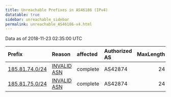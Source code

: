 ```yaml
---
title: Unreachable Prefixes in AS46186 (IPv4)
datatable: true
sidebar: unreachable_sidebar
permalink: unreachable_AS46186-v4.html
---
```


Data as of 2018-11-23 02:35:00 UTC


<div class="datatable-begin"></div>

| Prefix                                                 | Reason                                                                                                | affected   | Authorized AS   |   MaxLength | Anchor                                         |   unreachable /24s |
|:-------------------------------------------------------|:------------------------------------------------------------------------------------------------------|:-----------|:----------------|------------:|:-----------------------------------------------|-------------------:|
| [185.81.74.0/24](https://stat.ripe.net/185.81.74.0/24) | [INVALID ASN](https://rpki-validator.ripe.net/announcement-preview?asn=AS46186&prefix=185.81.74.0/24) | complete   | AS42874         |          24 | [RIPE](unreachable_RIPE_NCC_RPKI_Root-v4.html) |                  1 |
| [185.81.75.0/24](https://stat.ripe.net/185.81.75.0/24) | [INVALID ASN](https://rpki-validator.ripe.net/announcement-preview?asn=AS46186&prefix=185.81.75.0/24) | complete   | AS42874         |          24 | [RIPE](unreachable_RIPE_NCC_RPKI_Root-v4.html) |                  1 |

<div class="datatable-end"></div>